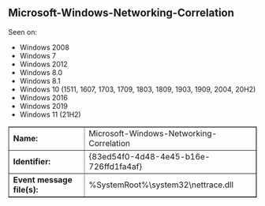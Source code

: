 ## Microsoft-Windows-Networking-Correlation

Seen on:
* Windows 2008
* Windows 7
* Windows 2012
* Windows 8.0
* Windows 8.1
* Windows 10 (1511, 1607, 1703, 1709, 1803, 1809, 1903, 1909, 2004, 20H2)
* Windows 2016
* Windows 2019
* Windows 11 (21H2)

<table border="1" class="docutils">
  <tbody>
    <tr>
      <td><b>Name:</b></td>
      <td>Microsoft-Windows-Networking-Correlation</td>
    </tr>
    <tr>
      <td><b>Identifier:</b></td>
      <td>{83ed54f0-4d48-4e45-b16e-726ffd1fa4af}</td>
    </tr>
    <tr>
      <td><b>Event message file(s):</b></td>
      <td>%SystemRoot%\system32\nettrace.dll</td>
    </tr>
  </tbody>
</table>

&nbsp;

